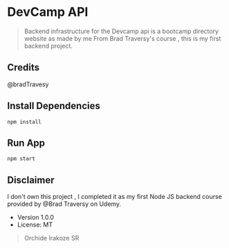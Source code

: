 # DevCamp API

> Backend infrastructure for the Devcamp api is a bootcamp directory website as made by me From Brad Traversy's course , this is my first backend project.

## Credits

@bradTravesy

## Install Dependencies

```
npm install
```

## Run App

```
npm start
```

## Disclaimer

I don't own this project , I completed it as my first Node JS backend course provided by @Brad Traversy on Udemy.

- Version 1.0.0
- License: MT

> Orchide Irakoze SR
